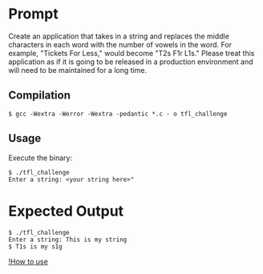 # Prompt

Create an application that takes in a string and replaces the middle characters
in each word with the number of vowels in the word. For example, "Tickets For
Less," would become "T2s F1r L1s." Please treat this application as if it is
going to be released in a production environment and will need to be maintained
for a long time.

## Compilation

`$ gcc -Wextra -Werror -Wextra -pedantic *.c - o tfl_challenge`

## Usage

Execute the binary:
```
$ ./tfl_challenge
Enter a string: <your string here>"
```

# Expected Output

```
$ ./tfl_challenge
Enter a string: This is my string
$ T1s is my s1g 
```

[!How to use](/TFL/images/screenShot.png)

